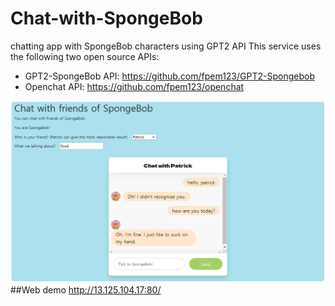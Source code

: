 # Chat-with-SpongeBob
chatting app with SpongeBob characters using GPT2 API
This service uses the following two open source APIs:
- GPT2-SpongeBob API: https://github.com/fpem123/GPT2-Spongebob
- Openchat API: https://github.com/fpem123/openchat

![ex_screenshot](./examples/main.PNG)
##Web demo
http://13.125.104.17:80/

